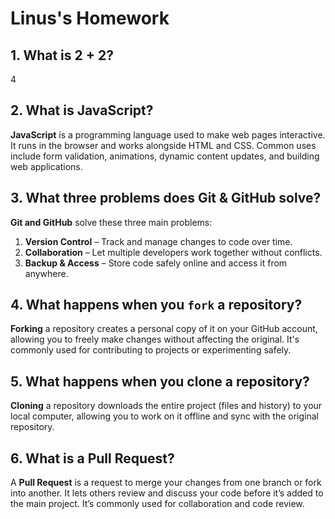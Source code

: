 # Linus's Homework

## 1. What is 2 + 2?

4

## 2. What is JavaScript?

 **JavaScript** is a programming language used to make web pages interactive. It runs in the browser and works alongside HTML and CSS. Common uses include form validation, animations, dynamic content updates, and building web applications.

## 3. What three problems does Git & GitHub solve?

**Git and GitHub** solve these three main problems:

1. **Version Control** – Track and manage changes to code over time.
2. **Collaboration** – Let multiple developers work together without conflicts.
3. **Backup & Access** – Store code safely online and access it from anywhere.


## 4. What happens when you `fork` a repository?

**Forking** a repository creates a personal copy of it on your GitHub account, allowing you to freely make changes without affecting the original. It's commonly used for contributing to projects or experimenting safely.


## 5. What happens when you clone a repository?

**Cloning** a repository downloads the entire project (files and history) to your local computer, allowing you to work on it offline and sync with the original repository.


## 6. What is a Pull Request?

A **Pull Request** is a request to merge your changes from one branch or fork into another. It lets others review and discuss your code before it’s added to the main project. It’s commonly used for collaboration and code review.

